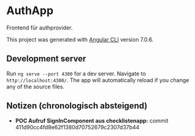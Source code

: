 # AuthApp

Frontend für authprovider.

This project was generated with [Angular CLI](https://github.com/angular/angular-cli) version 7.0.6.

## Development server

Run `ng serve --port 4300` for a dev server. Navigate to `http://localhost:4300/`. The app will automatically reload if you change any of the source files.

## Notizen (chronologisch absteigend)
* __POC Aufruf SignInComponent aus checklistenapp:__ commit 411d90cc4fd8e62f1380d70752679c2307d37b44
